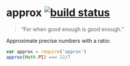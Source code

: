 # approx [![build status](https://secure.travis-ci.org/agnoster/approx.png?branch=master)](http://travis-ci.org/agnoster/approx)

> “For when good enough is good enough.”

Approximate precise numbers with a ratio:

```js
var approx = require('approx')
approx(Math.PI) === 22/7
```
